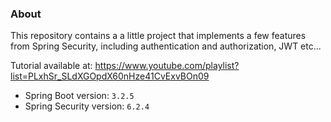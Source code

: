 ### About
This repository contains a a little project that implements a few features from Spring Security, including authentication and authorization, JWT etc...

Tutorial available at: https://www.youtube.com/playlist?list=PLxhSr_SLdXGOpdX60nHze41CvExvBOn09

- Spring Boot version: `3.2.5`
- Spring Security version: `6.2.4`